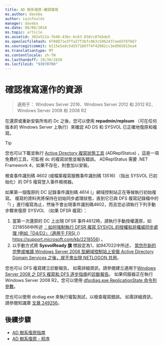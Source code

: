 ```yaml
---
title: AD 樹系復原-確認複寫
ms.author: daveba
author: iainfoulds
manager: daveba
ms.date: 08/09/2018
ms.topic: article
ms.assetid: 302e522a-fb40-43bc-bc63-83dcc87ebde5
ms.openlocfilehash: 6f08871e3ffa27f3bfc063c5962437ae65f8f667
ms.sourcegitcommit: b115e5edc545571b6ff4f42082cc3ed965815ea4
ms.translationtype: MT
ms.contentlocale: zh-TW
ms.lasthandoff: 10/30/2020
ms.locfileid: "93070780"
---
```

# <a name="resources-to-verify-replication-is-working"></a>確認複寫運作的資源

>適用于： Windows Server 2016、Windows Server 2012 和 2012 R2、Windows Server 2008 和 2008 R2

在還原或重新安裝所有的 Dc 之後，您可以使用 **repadmin/replsum** （可在任何版本的 Windows Server 上執行）來確認 AD DS 和 SYSVOL 已正確地復原和複寫。

> [!TIP]
> 您也可以下載並執行 [Active Directory 複寫狀態工具](https://www.microsoft.com/download/details.aspx?id=30005) (ADReplStatus) ，這是一項免費的工具，可監視 dc 的複寫狀態並報告錯誤。 ADReplStatus 需要 .NET Framework 4，如果不存在，則會加以安裝。

檢查事件識別碼 4602 (或檔案複寫服務事件識別碼 13516) （指出 SYSVOL 已初始化）的 DFS 複寫登入事件檢視器。

如果第一個復原的 DC 記錄事件識別碼 4614 (」網域控制站正在等候執行初始複寫。 複寫的資料夾將保持在初始同步處理狀態，直到它已與 DFS 複寫記錄檔中的「) 」進行複寫為止，然後不會出現事件識別碼4602，而且您必須執行下列手動步驟來復原 SYSVOL （如果 DFSR 複寫）：

1. 當第一次還原的 DC 上出現 DFSR 事件4612時，請執行手動授權還原，如2218556中所述 [：如何強制執行 DFSR 複寫 SYSVOL 的授權和非權威同步處理 (例如「D4/D2」（適用于 FRS) ](https://support.microsoft.com/kb/2218556) (） https://support.microsoft.com/kb/2218556) 。
2. 以手動方式將 **SysvolReady 旗** 標設定為1，如947022中所述， [當您在新的完整或唯讀 Windows Server 2008 型網域控制站上安裝 Active Directory Domain Services 之後，就不會出現 NETLOGON 共用](https://support.microsoft.com/kb/947022)。

您也可以 DFS 複寫建立診斷報告。 如需詳細資訊，請參閱建立適用于[Windows Server 2008 之 DFS 複寫和 DFS 逐步指南](/previous-versions/windows/it-pro/windows-server-2008-R2-and-2008/cc754227(v=ws.11))的[診斷報告](/previous-versions/windows/it-pro/windows-server-2008-R2-and-2008/cc754227(v=ws.11))。 如果伺服器正在執行 Windows Server 2008 R2，您可以使用 [dfsrdiag.exe ReplicationState 命令列參數](/previous-versions/windows/it-pro/windows-server-2008-R2-and-2008/cc754227(v=ws.11))。

您也可以使用 dcdiag.exe 來執行複製測試，以檢查複寫錯誤。 如需詳細資訊，請參閱知識庫 [文章 249256](https://support.microsoft.com/kb/249256)。

## <a name="next-steps"></a>後續步驟

- [AD 樹系復原指南](AD-Forest-Recovery-Guide.md)
- [AD 樹系復原 - 程序](AD-Forest-Recovery-Procedures.md)
